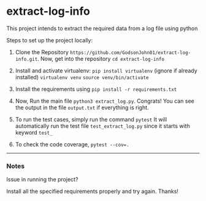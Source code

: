 # extract-log-info
This project intends to extract the required data from a log file using python

Steps to set up the project locally:

1. Clone the Repository `https://github.com/GodsonJohn01/extract-log-info.git`.
   Now, get into the repository `cd extract-log-info`

1. Install and activate virtualenv: 
    `pip install virtualenv` (ignore if already installed)
    `virtualenv venv`
    `source venv/bin/activate`

3. Install the requirements using `pip install -r requirements.txt`

4. Now, Run the main file  `python3 extract_log.py`.
   Congrats! You can see the output in the file `output.txt` if everything is right.

5. To run the test cases, simply run the command `pytest`
   It will automatically run the test file `test_extract_log.py` since it starts with keyword `test_`

6. To check the code coverage, `pytest --cov=.`


<hr>

### Notes
Issue in running the project?

Install all the specified requirements properly and try again. Thanks!
